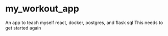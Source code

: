 # my_workout_app
An app to teach myself react, docker, postgres, and flask sql
This needs to get started again

